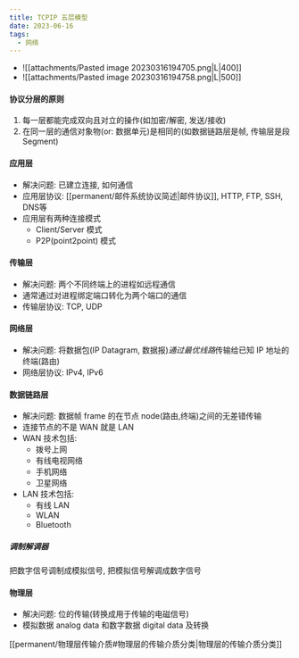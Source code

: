 ```yaml
---
title: TCPIP 五层模型
date: 2023-06-16
tags:
  - 网络
---
```


- ![[attachments/Pasted image 20230316194705.png|L|400]]
- ![[attachments/Pasted image 20230316194758.png|L|500]]

#### 协议分层的原则
1. 每一层都能完成双向且对立的操作(如加密/解密, 发送/接收)
2. 在同一层的通信对象物(or: 数据单元)是相同的(如数据链路层是帧, 传输层是段Segment)

#### 应用层
- 解决问题: 已建立连接, 如何通信
- 应用层协议: [[permanent/邮件系统协议简述|邮件协议]], HTTP, FTP, SSH, DNS等
- 应用层有两种连接模式
    - Client/Server 模式
    - P2P(point2point) 模式

#### 传输层
- 解决问题: 两个不同终端上的进程如远程通信
- 通常通过对进程绑定端口转化为两个端口的通信
- 传输层协议: TCP, UDP

#### 网络层
- 解决问题: 将数据包(IP Datagram, 数据报)*通过最优线路*传输给已知 IP 地址的终端(路由)
- 网络层协议: IPv4, IPv6

#### 数据链路层
- 解决问题: 数据帧 frame 的在节点 node(路由,终端)之间的无差错传输
- 连接节点的不是 WAN 就是 LAN
- WAN 技术包括:
    - 拨号上网
    - 有线电视网络
    - 手机网络
    - 卫星网络
- LAN 技术包括:
    - 有线 LAN
    - WLAN
    - Bluetooth

##### 调制解调器
把数字信号调制成模拟信号, 把模拟信号解调成数字信号

#### 物理层
- 解决问题: 位的传输(转换成用于传输的电磁信号)
- 模拟数据 analog data 和数字数据 digital data 及转换

[[permanent/物理层传输介质#物理层的传输介质分类|物理层的传输介质分类]]